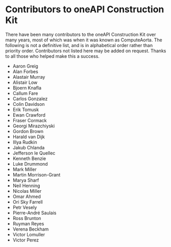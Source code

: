 # Contributors to oneAPI Construction Kit

There have been many contributors to the oneAPI Construction Kit over many years,
most of which was when it was known as ComputeAorta. The following is not a
definitive list, and is in alphabetical order rather than priority order.
Contributors not listed here may be added on request. Thanks to all those who
helped make this a success.

* Aaron Greig
* Alan Forbes
* Alastair Murray
* Alistair Low
* Bjoern Knafla
* Callum Fare
* Carlos Gonzalez
* Colin Davidson
* Erik Tomusk
* Ewan Crawford
* Fraser Cormack
* Georgi Mirazchiyski
* Gordon Brown
* Harald van Dijk
* Illya Rudkin
* Jakub Chlanda
* Jefferson le Quellec
* Kenneth Benzie
* Luke Drummond
* Mark Miller
* Martin Morrison-Grant
* Marya Sharf
* Neil Henning
* Nicolas Miller
* Omar Ahmed
* Ori Sky Farrell
* Petr Vesely
* Pierre-André Saulais
* Ross Brunton
* Ruyman Reyes
* Verena Beckham
* Victor Lomuller
* Victor Perez
